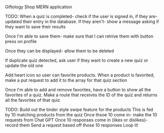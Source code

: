 #

Giftology Shop
MERN application

TODO:
When a quiz is completed- check if the user is signed in, if they are- updated their entry in the database.
If they aren't- show a message asking if they want to save their results

Once I'm able to save them- make sure that I can retrive them with button press on profile

Once they can be displayed- allow them to be deleted

If duplicate quiz detected, ask user if they want to create a new quiz or update the old one

Add heart icon so user can favorite products. When a product is favorited, make a put request to add it to the array for that quiz section

Once I'm able to add and remove favorites, have a button to show all the favorites of a quiz. Make a route that receives the ID of the quiz and returns all the favorites of that quiz


TODO:
Build out the tinder style swipe feature for the products
This is fed by 10 matching products from the quiz
Once thsoe 10 come in- make the 10 requests from Chat GPT
Once 10 responses come in (likes or dislikes)- record them 
Send a request based off those 10 responses
Loop it!